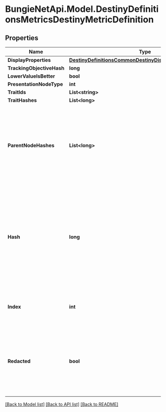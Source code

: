 # BungieNetApi.Model.DestinyDefinitionsMetricsDestinyMetricDefinition
## Properties

Name | Type | Description | Notes
------------ | ------------- | ------------- | -------------
**DisplayProperties** | [**DestinyDefinitionsCommonDestinyDisplayPropertiesDefinition**](DestinyDefinitionsCommonDestinyDisplayPropertiesDefinition.md) |  | [optional] 
**TrackingObjectiveHash** | **long** |  | [optional] 
**LowerValueIsBetter** | **bool** |  | [optional] 
**PresentationNodeType** | **int** |  | [optional] 
**TraitIds** | **List&lt;string&gt;** |  | [optional] 
**TraitHashes** | **List&lt;long&gt;** |  | [optional] 
**ParentNodeHashes** | **List&lt;long&gt;** | A quick reference to presentation nodes that have this node as a child. Presentation nodes can be parented under multiple parents. | [optional] 
**Hash** | **long** | The unique identifier for this entity. Guaranteed to be unique for the type of entity, but not globally.  When entities refer to each other in Destiny content, it is this hash that they are referring to. | [optional] 
**Index** | **int** | The index of the entity as it was found in the investment tables. | [optional] 
**Redacted** | **bool** | If this is true, then there is an entity with this identifier/type combination, but BNet is not yet allowed to show it. Sorry! | [optional] 

[[Back to Model list]](../README.md#documentation-for-models) [[Back to API list]](../README.md#documentation-for-api-endpoints) [[Back to README]](../README.md)


